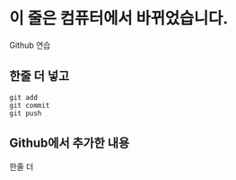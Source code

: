 # 이 줄은 컴퓨터에서 바뀌었습니다.

Github 연습


## 한줄 더 넣고

```
git add
git commit
git push
```

## Github에서 추가한 내용

한줄 더

